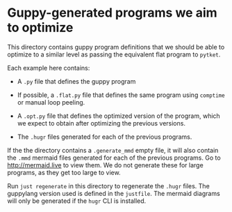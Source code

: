 # Guppy-generated programs we aim to optimize

This directory contains guppy program definitions that we should be able to optimize to a similar level as passing
the equivalent flat program to `pytket`.

Each example here contains:
- A `.py` file that defines the guppy program
- If possible, a `.flat.py` file that defines the same program using `comptime` or manual loop peeling.
- A `.opt.py` file that defines the optimized version of the program, which we
  expect to obtain after optimizing the previous versions.

- The `.hugr` files generated for each of the previous programs.

If the the directory contains a `.generate_mmd` empty file, it will also contain
the `.mmd` mermaid files generated for each of the previous programs. Go to
<http://mermaid.live> to view them.
We do not generate these for large programs, as they get too large to view.

Run `just regenerate` in this directory to regenerate the `.hugr` files.
The guppylang version used is defined in the `justfile`.
The mermaid diagrams will only be generated if the `hugr` CLI is installed.